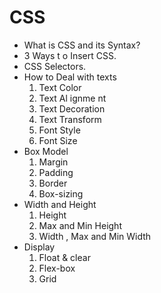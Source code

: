 # CSS
- What is CSS and its Syntax?
- 3 Ways t o Insert CSS.
- CSS Selectors.
- How to Deal with texts
    1. Text Color
    2. Text Al ignme nt
    3. Text Decoration
    4. Text Transform
    5. Font Style
    6. Font Size
- Box Model
    1. Margin
    2. Padding
    3. Border
    4. Box-sizing
- Width and Height
    1. Height
    2. Max and Min Height
    3. Width , Max and Min Width
- Display
    1. Float & clear
    2. Flex-box
    3. Grid

